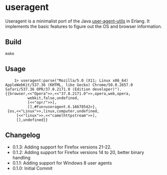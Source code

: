 useragent
=========

Useragent is a minimalist port of the Java
[user-agent-utils](http://user-agent-utils.java.net/) in Erlang. It
implements the basic features to figure out the OS and browser information.

Build
-----

    make


Usage
-----


```
    1> useragent:parse("Mozilla/5.0 (X11; Linux x86_64) AppleWebKit/537.36 (KHTML, like Gecko) Chrome/50.0.2657.0 Safari/537.36 OPR/37.0.2171.0 (Edition developer)").
{{browser,<<"Opera">>,<<"37.0.2171.0">>,opera,web,opera,
          webkit,false,undefined,
          [<<"opr/">>],                                                                                                                                                         
          [],#Fun<useragent.6.16678542>},                                                                                                                                       
 {os,<<"Linux">>,linux,computer,undefined,                                                                                                                                      
     [<<"linux">>,<<"camelhttpstream">>],
     [],undefined}}
```

Changelog
---------

- 0.1.3: Adding support for Firefox versions 21-22.
- 0.1.2: Adding support for Firefox versions 14 to 20, better binary handling
- 0.1.1: Adding support for Windows 8 user agents
- 0.1.0: Initial Commit

